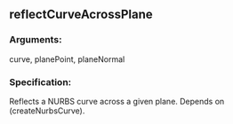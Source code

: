 ## reflectCurveAcrossPlane
### Arguments: 
curve, planePoint, planeNormal
### Specification: 
Reflects a NURBS curve across a given plane. Depends on (createNurbsCurve).
